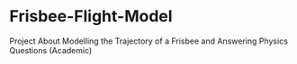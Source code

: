 # Frisbee-Flight-Model
Project About Modelling the Trajectory of a Frisbee and Answering Physics Questions (Academic)
